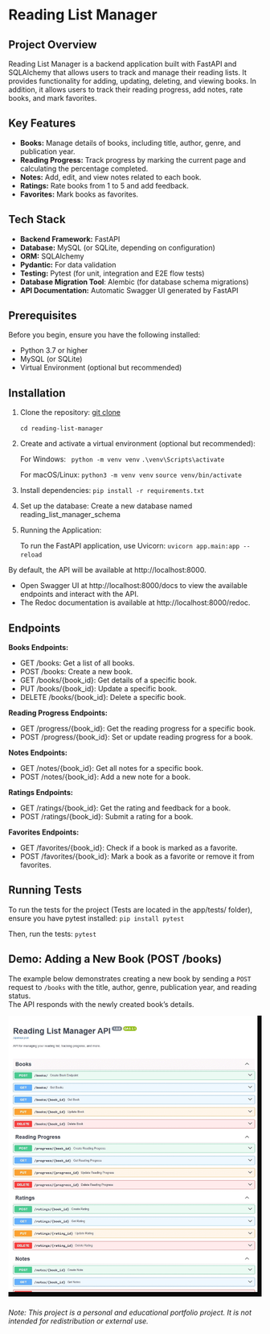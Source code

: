 # Reading List Manager

## Project Overview

Reading List Manager is a backend application built with FastAPI and SQLAlchemy that allows users to track and manage their reading lists. 
It provides functionality for adding, updating, deleting, and viewing books. 
In addition, it allows users to track their reading progress, add notes, rate books, and mark favorites.

## Key Features

* **Books:** Manage details of books, including title, author, genre, and publication year.
* **Reading Progress:** Track progress by marking the current page and calculating the percentage completed.
* **Notes:** Add, edit, and view notes related to each book.
* **Ratings:** Rate books from 1 to 5 and add feedback.
* **Favorites:** Mark books as favorites.

## Tech Stack

* **Backend Framework:** FastAPI
* **Database:** MySQL (or SQLite, depending on configuration)
* **ORM:** SQLAlchemy
* **Pydantic:** For data validation
* **Testing:** Pytest (for unit, integration and E2E flow tests)
* **Database Migration Tool**: Alembic (for database schema migrations)
* **API Documentation:** Automatic Swagger UI generated by FastAPI

## Prerequisites

Before you begin, ensure you have the following installed:

* Python 3.7 or higher
* MySQL (or SQLite)
* Virtual Environment (optional but recommended)

## Installation
1. Clone the repository:
[git clone](https://github.com/Inbar-kr/reading-list-manager-api.git)

    `cd reading-list-manager`
2. Create and activate a virtual environment (optional but recommended):

    For Windows:
   ` python -m venv venv`
   `.\venv\Scripts\activate`

    For macOS/Linux:
    `python3 -m venv venv`
   `source venv/bin/activate`

3. Install dependencies:
    `pip install -r requirements.txt`

4.  Set up the database:
    Create a new database named reading_list_manager_schema

5. Running the Application:

    To run the FastAPI application, use Uvicorn:
    `uvicorn app.main:app --reload`

By default, the API will be available at http://localhost:8000.

* Open Swagger UI at http://localhost:8000/docs to view the available endpoints and interact with the API.
* The Redoc documentation is available at http://localhost:8000/redoc.

## Endpoints
**Books Endpoints:**
* GET /books: Get a list of all books.
* POST /books: Create a new book.
* GET /books/{book_id}: Get details of a specific book.
* PUT /books/{book_id}: Update a specific book.
* DELETE /books/{book_id}: Delete a specific book.

**Reading Progress Endpoints:**
* GET /progress/{book_id}: Get the reading progress for a specific book.
* POST /progress/{book_id}: Set or update reading progress for a book.

**Notes Endpoints:**
* GET /notes/{book_id}: Get all notes for a specific book.
* POST /notes/{book_id}: Add a new note for a book.

**Ratings Endpoints:**
* GET /ratings/{book_id}: Get the rating and feedback for a book.
* POST /ratings/{book_id}: Submit a rating for a book.

**Favorites Endpoints:**
* GET /favorites/{book_id}: Check if a book is marked as a favorite.
* POST /favorites/{book_id}: Mark a book as a favorite or remove it from favorites.

## Running Tests
To run the tests for the project (Tests are located in the app/tests/ folder), ensure you have pytest installed:
`pip install pytest`

Then, run the tests: `pytest`

## Demo: Adding a New Book (POST /books)

The example below demonstrates creating a new book by sending a `POST` request to `/books` with the title, author, genre, publication year, and reading status.  
The API responds with the newly created book’s details.

![Create Book Endpoint](docs/Create_Book_Endpoint.gif)

###### Note: This project is a personal and educational portfolio project. It is not intended for redistribution or external use.